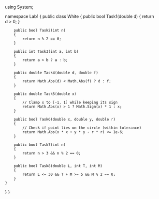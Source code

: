 using System;

namespace Lab1
{
    public class White
    {
        public bool Task1(double d)
        {
            return d > 0;
        }
        
        public bool Task2(int n)
        {
            return n % 2 == 0;
        }
        
        public int Task3(int a, int b)
        {
            return a > b ? a : b;
        }
        
        public double Task4(double d, double f)
        {
            return Math.Abs(d) < Math.Abs(f) ? d : f;
        }
        
        public double Task5(double x)
        {
            // Clamp x to [-1, 1] while keeping its sign
            return Math.Abs(x) > 1 ? Math.Sign(x) * 1 : x;
        }
        
        public bool Task6(double x, double y, double r)
        {
            // Check if point lies on the circle (within tolerance)
            return Math.Abs(x * x + y * y - r * r) <= 1e-6;
        }
        
        public bool Task7(int n)
        {
            return n > 3 && n % 2 == 0;
        }
        
        public bool Task8(double L, int T, int M)
        {
            return L <= 30 && T + M >= 5 && M % 2 == 0;
        }
    }
}
}

